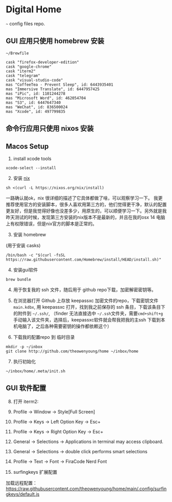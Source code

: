 # Digital Home

`~` config files repo.


## GUI 应用只使用 homebrew 安装

`~/Brewfile`

```
cask "firefox-developer-edition"
cask "google-chrome"
cask "iterm2"
cask "telegram"
cask "visual-studio-code"
mas "CoffeeTea - Prevent Sleep", id: 6443935401
mas "Immersive Translate", id: 6447957425
mas "iPic", id: 1101244278
mas "Microsoft Word", id: 462054704
mas "S3", id: 6447647340
mas "WeChat", id: 836500024
mas "Xcode", id: 497799835
```

## 命令行应用只使用 nixos 安装


## Macos Setup


1. install xcode tools

```
xcode-select --install
```

2. 安装 [nix](https://nixos.org/download.html#nix-install-macos)

```
sh <(curl -L https://nixos.org/nix/install)
```

一路确认就ok，nix 很详细的描述了它具体都做了啥，可以观察学习一下。 我更推荐使用官方的安装脚本，很多人喜欢用第三方的，他们觉得更干净，默认的配置更友好，但是我觉得好像也没差多少，用原生的，可以顺便学习一下。另外就是我昨天测试的时候，发现第三方安装的nix版本不是最新的，并且在我的osx 14 电脑上有权限错误，但是nix官方的脚本是正常的。

3. 安装 homebrew

(用于安装 casks)

```
/bin/bash -c "$(curl -fsSL https://raw.githubusercontent.com/Homebrew/install/HEAD/install.sh)"
```

4. 安装gui软件

```
brew bundle
```

4. 用于恢复我的 ssh 文件，随后用于 github repo下载，加密解密密钥等。

5. 在浏览器打开 Github 上存放 keepassxc 加密文件的repo，下载密钥文件 `main.kdbx`, 用 keepassxc 打开，找到我之前保存的 ssh 条目，下载该条目下的附件到 `~/.ssh/`, （finder 无法直接选中 `~/.ssh`文件夹，需要`cmd+shift+g` 手动输入该文件夹，选择后，keepassxc软件就会帮我把我的主ssh 下载到本机电脑了，之后各种需要密钥的操作都依赖这个）

6. 下载我的配置repo 到 临时目录

```
mkdir -p ~/inbox
git clone http://github.com/theowenyoung/home ~/inbox/home
```

7. 执行初始化

```
~/inbox/home/.meta/init.sh
```






## GUI 软件配置

8. 打开 iterm2:

  1. Profile -> Window -> Style[Full Screen]
  2. Profile -> Keys -> Left Option Key -> Esc+
  3. Profile -> Keys -> Right Option Key -> Esc+
  4. General -> Selections -> Applications in terminal may access clipboard.
  5. General -> Selections -> double click performs smart selections
  6. Profile -> Text -> Font -> FiraCode Nerd Font


9. surfingkeys 扩展配置

加载远程配置： <https://raw.githubusercontent.com/theowenyoung/home/main/.config/surfingkeys/default.js>
